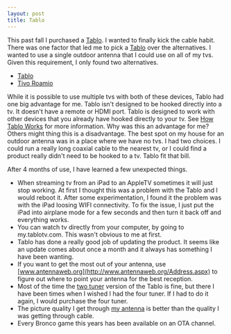 ```yaml
---
layout: post
title: Tablo
---
```


This past fall I purchased a [Tablo](https://www.tablotv.com/). I wanted to finally kick the cable habit. There was one factor that led me to pick a [Tablo](https://tablotv.com) over the alternatives. I wanted to use a single outdoor antenna that I could use on all of my tvs. Given this requirement, I only found two alternatives.

* [Tablo](https://www.tablotv.com/)
* [Tivo Roamio](https://www.tivo.com/discover/antenna)

While it is possible to use multiple tvs with both of these devices, Tablo had one big advantage for me. Tablo isn't designed to be hooked directly into a tv. It doesn't have a remote or HDMI port. Tablo is designed to work with other devices that you already have hooked directly to your tv.  See [How Tablo Works](https://www.tablotv.com/how-tablo-works/) for more information. Why was this an advantage for me? Others might thing this is a disadvantage. The best spot on my house for an outdoor antenna was in a place where we have no tvs. I had two choices. I could run a really long coaxial cable to the nearest tv, or I could find a product really didn't need to be hooked to a tv. Tablo fit that bill.

After 4 months of use, I have learned a few unexpected things.

* When streaming tv from an iPad to an AppleTV sometimes it will just stop working. At first I thought this was a problem with the Tablo and I would reboot it. After some experimentation, I found it the problem was with the iPad loosing WIFI connectivity. To fix the issue, I just put the iPad into airplane mode for a few seconds and then turn it back off and everything works.
* You can watch tv directly from your computer, by going to my.tablotv.com. This wasn't obvious to me at first.
* Tablo has done a really good job of updating the product. It seems like an update comes about once a month and it always has something I have been wanting.
* If you want to get the most out of your antenna, use [www.antennaweb.org](http://www.antennaweb.org/Address.aspx) to figure out where to point your antenna for the best reception.
* Most of the time the [two tuner](http://amzn.com/B00MXUDD0O) version of the Tablo is fine, but there I have been times when I wished I had the four tuner. If I had to do it again, I would purchase the four tuner.
* The picture quality I get through [my antenna](http://amzn.com/B0024R4B5C) is better than the quality I was getting through cable.
* Every Bronco game this years has been available on an OTA channel.

